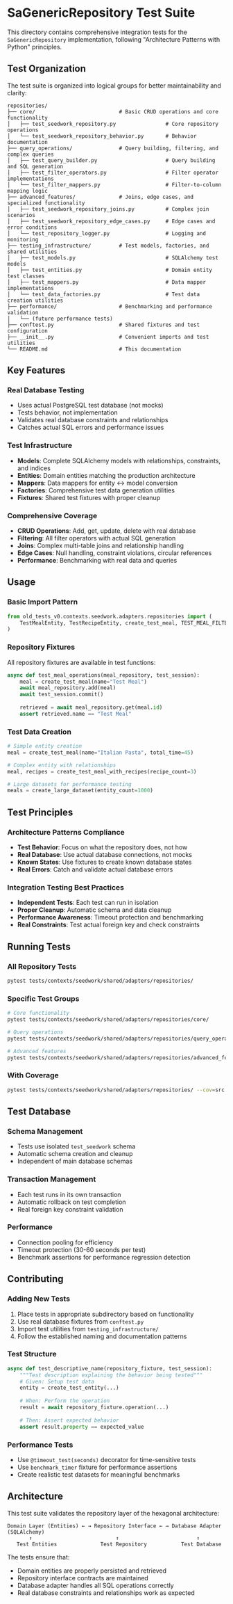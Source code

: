 # SaGenericRepository Test Suite

This directory contains comprehensive integration tests for the `SaGenericRepository` implementation, following "Architecture Patterns with Python" principles.

## Test Organization

The test suite is organized into logical groups for better maintainability and clarity:

```
repositories/
├── core/                           # Basic CRUD operations and core functionality
│   ├── test_seedwork_repository.py                # Core repository operations
│   └── test_seedwork_repository_behavior.py       # Behavior documentation
├── query_operations/               # Query building, filtering, and complex queries
│   ├── test_query_builder.py                      # Query building and SQL generation
│   ├── test_filter_operators.py                   # Filter operator implementations
│   └── test_filter_mappers.py                     # Filter-to-column mapping logic
├── advanced_features/              # Joins, edge cases, and specialized functionality
│   ├── test_seedwork_repository_joins.py          # Complex join scenarios
│   ├── test_seedwork_repository_edge_cases.py     # Edge cases and error conditions
│   └── test_repository_logger.py                  # Logging and monitoring
├── testing_infrastructure/         # Test models, factories, and shared utilities
│   ├── test_models.py                             # SQLAlchemy test models
│   ├── test_entities.py                           # Domain entity test classes
│   ├── test_mappers.py                            # Data mapper implementations
│   └── test_data_factories.py                     # Test data creation utilities
├── performance/                    # Benchmarking and performance validation
│   └── (future performance tests)
├── conftest.py                     # Shared fixtures and test configuration
├── __init__.py                     # Convenient imports and test utilities
└── README.md                       # This documentation
```

## Key Features

### Real Database Testing
- Uses actual PostgreSQL test database (not mocks)
- Tests behavior, not implementation
- Validates real database constraints and relationships
- Catches actual SQL errors and performance issues

### Test Infrastructure
- **Models**: Complete SQLAlchemy models with relationships, constraints, and indices
- **Entities**: Domain entities matching the production architecture
- **Mappers**: Data mappers for entity ↔ model conversion
- **Factories**: Comprehensive test data generation utilities
- **Fixtures**: Shared test fixtures with proper cleanup

### Comprehensive Coverage
- **CRUD Operations**: Add, get, update, delete with real database
- **Filtering**: All filter operators with actual SQL generation
- **Joins**: Complex multi-table joins and relationship handling
- **Edge Cases**: Null handling, constraint violations, circular references
- **Performance**: Benchmarking with real data and queries

## Usage

### Basic Import Pattern
```python
from old_tests_v0.contexts.seedwork.adapters.repositories import (
    TestMealEntity, TestRecipeEntity, create_test_meal, TEST_MEAL_FILTER_MAPPERS
)
```

### Repository Fixtures
All repository fixtures are available in test functions:
```python
async def test_meal_operations(meal_repository, test_session):
    meal = create_test_meal(name="Test Meal")
    await meal_repository.add(meal)
    await test_session.commit()
    
    retrieved = await meal_repository.get(meal.id)
    assert retrieved.name == "Test Meal"
```

### Test Data Creation
```python
# Simple entity creation
meal = create_test_meal(name="Italian Pasta", total_time=45)

# Complex entity with relationships
meal, recipes = create_test_meal_with_recipes(recipe_count=3)

# Large datasets for performance testing
meals = create_large_dataset(entity_count=1000)
```

## Test Principles

### Architecture Patterns Compliance
- **Test Behavior**: Focus on what the repository does, not how
- **Real Database**: Use actual database connections, not mocks
- **Known States**: Use fixtures to create known database states
- **Real Errors**: Catch and validate actual database errors

### Integration Testing Best Practices
- **Independent Tests**: Each test can run in isolation
- **Proper Cleanup**: Automatic schema and data cleanup
- **Performance Awareness**: Timeout protection and benchmarking
- **Real Constraints**: Test actual foreign key and check constraints

## Running Tests

### All Repository Tests
```bash
pytest tests/contexts/seedwork/shared/adapters/repositories/
```

### Specific Test Groups
```bash
# Core functionality
pytest tests/contexts/seedwork/shared/adapters/repositories/core/

# Query operations
pytest tests/contexts/seedwork/shared/adapters/repositories/query_operations/

# Advanced features
pytest tests/contexts/seedwork/shared/adapters/repositories/advanced_features/
```

### With Coverage
```bash
pytest tests/contexts/seedwork/shared/adapters/repositories/ --cov=src.contexts.seedwork.adapters.repositories
```

## Test Database

### Schema Management
- Tests use isolated `test_seedwork` schema
- Automatic schema creation and cleanup
- Independent of main database schemas

### Transaction Management
- Each test runs in its own transaction
- Automatic rollback on test completion
- Real foreign key constraint validation

### Performance
- Connection pooling for efficiency
- Timeout protection (30-60 seconds per test)
- Benchmark assertions for performance regression detection

## Contributing

### Adding New Tests
1. Place tests in appropriate subdirectory based on functionality
2. Use real database fixtures from `conftest.py`
3. Import test utilities from `testing_infrastructure/`
4. Follow the established naming and documentation patterns

### Test Structure
```python
async def test_descriptive_name(repository_fixture, test_session):
    """Test description explaining the behavior being tested"""
    # Given: Setup test data
    entity = create_test_entity(...)
    
    # When: Perform the operation
    result = await repository_fixture.operation(...)
    
    # Then: Assert expected behavior
    assert result.property == expected_value
```

### Performance Tests
- Use `@timeout_test(seconds)` decorator for time-sensitive tests
- Use `benchmark_timer` fixture for performance assertions
- Create realistic test datasets for meaningful benchmarks

## Architecture

This test suite validates the repository layer of the hexagonal architecture:

```
Domain Layer (Entities) ← → Repository Interface ← → Database Adapter (SQLAlchemy)
       ↑                           ↑                         ↑
   Test Entities              Test Repository           Test Database
```

The tests ensure that:
- Domain entities are properly persisted and retrieved
- Repository interface contracts are maintained
- Database adapter handles all SQL operations correctly
- Real database constraints and relationships work as expected 